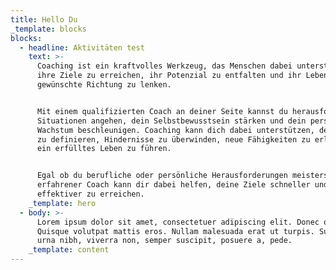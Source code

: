 ```yaml
---
title: Hello Du
_template: blocks
blocks:
  - headline: Aktivitäten test
    text: >-
      Coaching ist ein kraftvolles Werkzeug, das Menschen dabei unterstützt,
      ihre Ziele zu erreichen, ihr Potenzial zu entfalten und ihr Leben in die
      gewünschte Richtung zu lenken. 


      Mit einem qualifizierten Coach an deiner Seite kannst du herausfordernde
      Situationen angehen, dein Selbstbewusstsein stärken und dein persönliches
      Wachstum beschleunigen. Coaching kann dich dabei unterstützen, deine Ziele
      zu definieren, Hindernisse zu überwinden, neue Fähigkeiten zu erlernen und
      ein erfülltes Leben zu führen. 


      Egal ob du berufliche oder persönliche Herausforderungen meisterst, ein
      erfahrener Coach kann dir dabei helfen, deine Ziele schneller und
      effektiver zu erreichen.
    _template: hero
  - body: >-
      Lorem ipsum dolor sit amet, consectetuer adipiscing elit. Donec odio.
      Quisque volutpat mattis eros. Nullam malesuada erat ut turpis. Suspendisse
      urna nibh, viverra non, semper suscipit, posuere a, pede.
    _template: content
---
```


